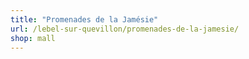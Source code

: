 ```yaml
---
title: "Promenades de la Jamésie"
url: /lebel-sur-quevillon/promenades-de-la-jamesie/
shop: mall
---
```

